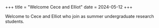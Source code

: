 +++
title = "Welcome Cece and Elliot"
date = 2024-05-12
+++

Welcome to Cece and Elliot who join as summer undergraduate research students.